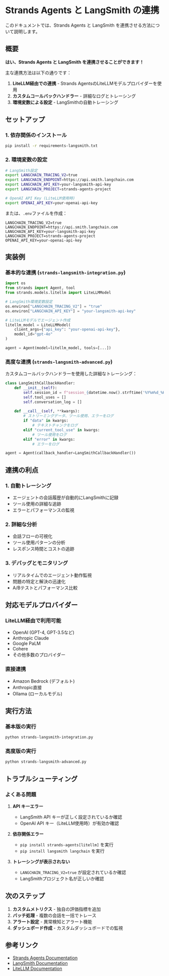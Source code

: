 # Strands Agents と LangSmith の連携

このドキュメントでは、Strands Agents と LangSmith を連携させる方法について説明します。

## 概要

**はい、Strands Agents と LangSmith を連携させることができます！**

主な連携方法は以下の通りです：

1. **LiteLLM経由での連携** - Strands AgentsのLiteLLMモデルプロバイダーを使用
2. **カスタムコールバックハンドラー** - 詳細なログとトレーシング
3. **環境変数による設定** - LangSmithの自動トレーシング

## セットアップ

### 1. 依存関係のインストール

```bash
pip install -r requirements-langsmith.txt
```

### 2. 環境変数の設定

```bash
# LangSmith設定
export LANGCHAIN_TRACING_V2=true
export LANGCHAIN_ENDPOINT=https://api.smith.langchain.com
export LANGCHAIN_API_KEY=your-langsmith-api-key
export LANGCHAIN_PROJECT=strands-agents-project

# OpenAI API Key (LiteLLM使用時)
export OPENAI_API_KEY=your-openai-api-key
```

または、`.env`ファイルを作成：

```env
LANGCHAIN_TRACING_V2=true
LANGCHAIN_ENDPOINT=https://api.smith.langchain.com
LANGCHAIN_API_KEY=your-langsmith-api-key
LANGCHAIN_PROJECT=strands-agents-project
OPENAI_API_KEY=your-openai-api-key
```

## 実装例

### 基本的な連携 (`strands-langsmith-integration.py`)

```python
import os
from strands import Agent, tool
from strands.models.litellm import LiteLLMModel

# LangSmith環境変数設定
os.environ["LANGCHAIN_TRACING_V2"] = "true"
os.environ["LANGCHAIN_API_KEY"] = "your-langsmith-api-key"

# LiteLLMモデルでエージェント作成
litellm_model = LiteLLMModel(
    client_args={"api_key": "your-openai-api-key"},
    model_id="gpt-4o"
)

agent = Agent(model=litellm_model, tools=[...])
```

### 高度な連携 (`strands-langsmith-advanced.py`)

カスタムコールバックハンドラーを使用した詳細なトレーシング：

```python
class LangSmithCallbackHandler:
    def __init__(self):
        self.session_id = f"session_{datetime.now().strftime('%Y%m%d_%H%M%S')}"
        self.tool_uses = []
        self.conversation_log = []
    
    def __call__(self, **kwargs):
        # ストリーミングデータ、ツール使用、エラーをログ
        if "data" in kwargs:
            # テキストチャンクをログ
        elif "current_tool_use" in kwargs:
            # ツール使用をログ
        elif "error" in kwargs:
            # エラーをログ

agent = Agent(callback_handler=LangSmithCallbackHandler())
```

## 連携の利点

### 1. **自動トレーシング**
- エージェントの会話履歴が自動的にLangSmithに記録
- ツール使用の詳細な追跡
- エラーとパフォーマンスの監視

### 2. **詳細な分析**
- 会話フローの可視化
- ツール使用パターンの分析
- レスポンス時間とコストの追跡

### 3. **デバッグとモニタリング**
- リアルタイムでのエージェント動作監視
- 問題の特定と解決の迅速化
- A/Bテストとパフォーマンス比較

## 対応モデルプロバイダー

### LiteLLM経由で利用可能
- OpenAI (GPT-4, GPT-3.5など)
- Anthropic Claude
- Google PaLM
- Cohere
- その他多数のプロバイダー

### 直接連携
- Amazon Bedrock (デフォルト)
- Anthropic直接
- Ollama (ローカルモデル)

## 実行方法

### 基本版の実行
```bash
python strands-langsmith-integration.py
```

### 高度版の実行
```bash
python strands-langsmith-advanced.py
```

## トラブルシューティング

### よくある問題

1. **API キーエラー**
   - LangSmith API キーが正しく設定されているか確認
   - OpenAI API キー（LiteLLM使用時）が有効か確認

2. **依存関係エラー**
   - `pip install strands-agents[litellm]` を実行
   - `pip install langsmith langchain` を実行

3. **トレーシングが表示されない**
   - `LANGCHAIN_TRACING_V2=true` が設定されているか確認
   - LangSmithプロジェクト名が正しいか確認

## 次のステップ

1. **カスタムメトリクス** - 独自の評価指標を追加
2. **バッチ処理** - 複数の会話を一括でトレース
3. **アラート設定** - 異常検知とアラート機能
4. **ダッシュボード作成** - カスタムダッシュボードでの監視

## 参考リンク

- [Strands Agents Documentation](https://strandsagents.com)
- [LangSmith Documentation](https://docs.smith.langchain.com)
- [LiteLLM Documentation](https://docs.litellm.ai)
